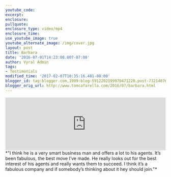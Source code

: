 ```yaml
---
youtube_code:
excerpt:
enclosure:
pullquote:
enclosure_type: video/mp4
enclosure_time:
use_youtube_image: true
youtube_alternate_image: /img/cover.jpg
layout: post
title: Barbara
date: '2016-07-01T14:23:00.007-07:00'
author: Vyral Admin
tags:
- Testimonials
modified_time: '2017-02-07T10:35:16.481-08:00'
blogger_id: tag:blogger.com,1999:blog-5912202199970471220.post-7321407688886582377
blogger_orig_url: http://www.tomcafarella.com/2016/07/barbara.html
---
```

<iframe width="100%" height="166" scrolling="no" frameborder="no" src="https://w.soundcloud.com/player/?url=https%3A//api.soundcloud.com/tracks/273351366&amp;color=ff5500"></iframe>
*"I think he is a very smart business man and offers a lot to his agents. It’s been fabulous, the best move I’ve made.  He really looks out for the best interest of his agents and really wants them to succeed. I think it’s a fabulous company and if somebody’s thinking about it hey should join."*
